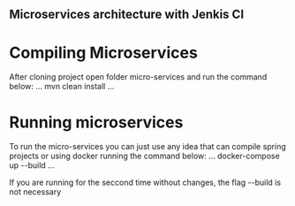 ## Microservices architecture with Jenkis CI

# Compiling Microservices

After cloning project open folder micro-services and run the command below:
...
mvn clean install
...

# Running microservices

To run the micro-services you can just use any idea that can compile spring projects or using docker running the command below:
...
docker-compose up --build
...

If you are running for the seccond time without changes, the flag --build is not necessary